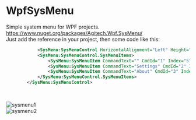 # WpfSysMenu

Simple system menu for WPF projects.<br/>
https://www.nuget.org/packages/Agitech.Wpf.SysMenu/ <br/>
Just add the reference in your project, then some code like this:

```xml
    		<SysMenu:SysMenuControl HorizontalAlignment="Left" Height="24" Margin="-2,288,0,-42" VerticalAlignment="Top" Width="100">
			<SysMenu:SysMenuControl.SysMenuItems>
				<SysMenu:SysMenuItem CommandText="" CmdId="1" Index="5" MenuFlags="MF_BYPOSITION, MF_SEPARATOR"/>
				<SysMenu:SysMenuItem CommandText="Settings" CmdId="2" Index="6" MenuFlags="MF_BYPOSITION" ItemClick="SysMenuItem_ItemClick_1"/>
				<SysMenu:SysMenuItem CommandText="About" CmdId="3" Index="6" MenuFlags="MF_BYPOSITION" />
			</SysMenu:SysMenuControl.SysMenuItems>
		</SysMenu:SysMenuControl>
```


<br/>

![sysmenu1](https://user-images.githubusercontent.com/1889961/40053642-b7e6b40c-584a-11e8-9bf0-f258f663818e.png)<br/>
![sysmenu2](https://user-images.githubusercontent.com/1889961/40053659-c70c9e2e-584a-11e8-9b51-1ab5a1355489.png)
